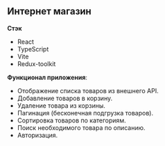 ## Интернет магазин 

**Стэк**
  - React
  - TypeScript
  - Vite
  - Redux-toolkit

**Функционал приложения**:
  - Отображение списка товаров из внешнего API.
  - Добавление товаров в корзину.
  - Удаление товара из корзины.
  - Пагинация (бесконечная подгрузка товаров).
  - Сортировка товаров по категориям.
  - Поиск необходимого товара по описанию.
  - Авторизация.